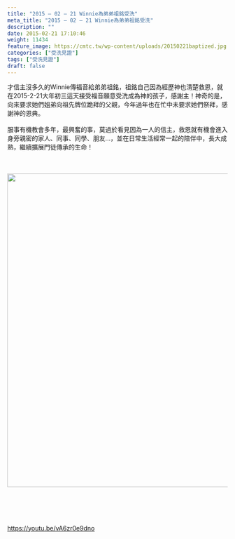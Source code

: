 ```yaml
---
title: "2015 – 02 – 21 Winnie為弟弟祖銘受洗"
meta_title: "2015 – 02 – 21 Winnie為弟弟祖銘受洗"
description: ""
date: 2015-02-21 17:10:46
weight: 11434
feature_image: https://cmtc.tw/wp-content/uploads/20150221baptized.jpg
categories: ["受洗見證"]
tags: ["受洗見證"]
draft: false
---
```


才信主沒多久的Winnie傳福音給弟弟祖銘，祖銘自己因為經歷神也清楚救恩，就在2015-2-21大年初三這天接受福音願意受洗成為神的孩子，感謝主！神奇的是，向來要求她們姐弟向祖先牌位跪拜的父親，今年過年也在忙中未要求她們祭拜，感謝神的恩典。<br />
<br />
服事有機教會多年，最興奮的事，莫過於看見因為一人的信主，救恩就有機會進入身旁親密的家人、同事、同學、朋友…，並在日常生活經常一起的陪伴中，長大成熟，繼續擴展門徒傳承的生命！<br />
<br />
&nbsp;<br />
<br />
<img class="size-full wp-image-11583 aligncenter" src="https://cmtc.tw/wp-content/uploads/20150221baptized2.jpg" alt="" width="1280" height="715" /><br />
<br />
&nbsp;<br />
<br />
&nbsp;<br />
<br />
https://youtu.be/vA6zr0e9dno
        